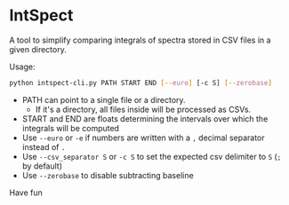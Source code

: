 # IntSpect

A tool to simplify comparing integrals of spectra stored in CSV files in a given directory.

Usage:

```sh
python intspect-cli.py PATH START END [--euro] [-c S] [--zerobase]
```
* PATH can point to a single file or a directory.
    * If it's a directory, all files inside will be processed as CSVs.
* START and END are floats determining the intervals over which the integrals will be computed
* Use `--euro` or `-e` if numbers are written with a `,` decimal separator instead of `.`
* Use `--csv_separator S` or `-c S` to set the expected csv delimiter to `S` (`;` by default)
* Use `--zerobase` to disable subtracting baseline

Have fun